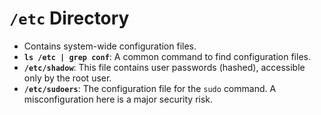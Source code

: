 # `/etc` Directory

- Contains system-wide configuration files.
- **`ls /etc | grep conf`**: A common command to find configuration files.
- **`/etc/shadow`**: This file contains user passwords (hashed), accessible only by the root user.
- **`/etc/sudoers`**: The configuration file for the `sudo` command. A misconfiguration here is a major security risk.
